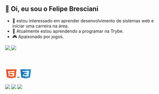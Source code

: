 


## 👋 Oi, eu sou o Felipe Bresciani
- 👀 estou interessado em aprender desenvolvimento de sistemas web e iniciar uma carreira na área.
- 🌱 Atualmente estou aprendendo a programar na Trybe.
- 🎮 Apaixonado por jogos.
<div  justify-content: "space-around">
  <a href="https://github.com/FelipeBresciani">
  <img height="180em" src="https://github-readme-stats.vercel.app/api?username=FelipeBresciani&show_icons=true&theme=nightowl&include_all_commits=true&count_private=true"/> 
  <img height="180em" src="https://github-readme-stats.vercel.app/api/top-langs/?username=FelipeBresciani&layout=compact&langs_count=7&theme=nightowl"/>
<div style="display: inline_block"><br>
<h1>
<img align="center" alt="Felipe-HTML" height="30" width="40" src="https://raw.githubusercontent.com/devicons/devicon/master/icons/html5/html5-original.svg">
  <img align="center" alt="Felipe-CSS" height="30" width="40" src="https://raw.githubusercontent.com/devicons/devicon/master/icons/css3/css3-original.svg">
    </div>
 
  <div> 
  <a href="https://wa.me/5511983842128" target="_blank"><img src="https://img.shields.io/badge/WhatsApp-25D366?style=for-the-badge&logo=whatsapp&logoColor=white" target="_blank"></a>
    <a href = "fe968000322@gmail.com" target="_blank"><img src="https://img.shields.io/badge/-Gmail-%23333?style=for-the-badge&logo=gmail&logoColor=white" target="_blank"></a>
  <a href="https://www.linkedin.com/in/felipe-bresciani-buso-abb2a6238/" target="_blank"><img src="https://img.shields.io/badge/-LinkedIn-%230077B5?style=for-the-badge&logo=linkedin&logoColor=white" target="_blank"></a> 
